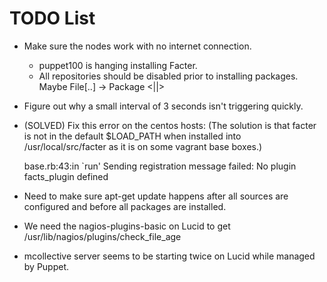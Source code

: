 # TODO List #

 * Make sure the nodes work with no internet connection.
   * puppet100 is hanging installing Facter.
   * All repositories should be disabled prior to installing
     packages.  Maybe File[..] -> Package <||>

 * Figure out why a small interval of 3 seconds isn't triggering quickly.

 * (SOLVED) Fix this error on the centos hosts:  (The solution is that facter
   is not in the default $LOAD\_PATH when installed into /usr/local/src/facter
   as it is on some vagrant base boxes.)

     base.rb:43:in `run' Sending registration message failed: No plugin
     facts_plugin defined

 * Need to make sure apt-get update happens after all sources are configured
   and before all packages are installed.
 * We need the nagios-plugins-basic on Lucid to get
   /usr/lib/nagios/plugins/check_file_age
 * mcollective server seems to be starting twice on Lucid while managed by
   Puppet.

